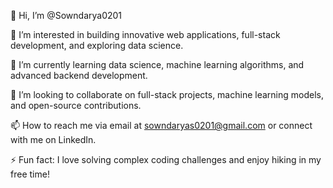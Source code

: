 👋 Hi, I’m @Sowndarya0201

👀 I’m interested in building innovative web applications, full-stack development, and exploring data science.

🌱 I’m currently learning data science, machine learning algorithms, and advanced backend development.

💞️ I’m looking to collaborate on full-stack projects, machine learning models, and open-source contributions.

📫 How to reach me via email at sowndaryas0201@gmail.com or connect with me on LinkedIn.

⚡ Fun fact: I love solving complex coding challenges and enjoy hiking in my free time!

<!---
Sowndarya0201/Sowndarya0201 is a ✨ special ✨ repository because its `README.md` (this file) appears on your GitHub profile.
You can click the Preview link to take a look at your changes.
--->

